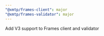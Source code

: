 ```yaml
---
"@xmtp/frames-client": major
"@xmtp/frames-validator": major
---
```


Add V3 support to Frames client and validator
